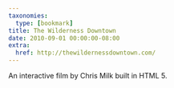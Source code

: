 ```yaml
---
taxonomies:
  type: [bookmark]
title: The Wilderness Downtown
date: 2010-09-01 00:00:00-08:00
extra:
  href: http://thewildernessdowntown.com/
---
```

An interactive film by Chris Milk built in HTML 5.
